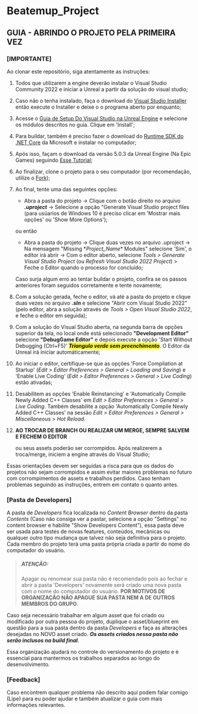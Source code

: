 # Beatemup_Project

## GUIA - ABRINDO O PROJETO PELA PRIMEIRA VEZ

### **\[IMPORTANTE\]**

Ao clonar este repositório, siga atentamente as instruções:

1. Todos que utilizarem a engine deverão instalar o Visual Studio Community 2022 e iniciar a Unreal a partir da solução do visual studio;

2. Caso não o tenha instalado, faça o download do [Visual Studio Installer](https://visualstudio.microsoft.com/pt-br/downloads/) então execute o Installer e deixe o o programa aberto por enquanto;

3. Acesse o [Guia de Setup Do Visual Studio na Unreal Engine](https://docs.unrealengine.com/5.1/en-US/setting-up-visual-studio-development-environment-for-cplusplus-projects-in-unreal-engine/#:~:text=the%20code%20base.-,New%20Visual%20Studio%20Installation,Unreal%20Engine%20installer,-Recommended%20Settings) e selecione os módulos descritos no guia. Clique em 'Install';

4. Para buildar, também é preciso fazer o download do [Runtime SDK do .NET Core](https://dotnet.microsoft.com/pt-br/download/dotnet/thank-you/runtime-3.1.32-windows-x64-installer) da Microsoft e instalar no computador;

5. Após isso, façam o download da versão 5.0.3 da Unreal Engine \(Na Epic Games\) seguindo [Esse Tutorial](https://youtu.be/9feSxyc-i78?si=v9x9QEuZo8Qg0sxX);

6. Ao finalizar, clone o projeto para o seu computador \(por recomendação, utilize o [Fork](https://git-fork.com)\);

7. Ao final, tente uma das seguintes opções:

    - Abra a pasta do projeto -> Clique com o botão direito no arquivo ***.uproject*** -> Selecione a opção "Generate Visual Studio project files \(para usúarios de Windows 10 é preciso clicar em 'Mostrar mais opções' ou 'Show More Options'\);

    ou então

    - Abra a pasta do projeto -> Clique duas vezes no arquivo .uproject -> Na mensagem "Missing \**Project_Name*\* Modules" selecione 'Sim', o editor irá abrir -> Com o editor aberto, selecione *Tools > Generate Visual Studio Project* \(ou *Refresh Visual Studio 2022 Project*\) > Feche o Editor quando o processo for concluído;

   Caso surja algum erro ao tentar buildar o projeto, confira se os passos anteriores foram seguidos corretamente e tente novamente;

8. Com a solução gerada, feche o editor, vá até a pasta do projeto e clique duas vezes no arquivo ***.sln*** e selecione "Abrir com Visual Studio 2022" \(pelo editor, abra a solução através de *Tools > Open Visual Studio 2022*, e feche o editor em seguida\);

9. Com a solução do Visual Studio aberta, na segunda barra de opções superior da tela, no local onde está selecionado **"Development Editor"** selecione **"DebugGame Editor"** e depois execute a opção 'Start Without Debugging (Ctrl+F5)' <mark>***Triangulo verde sem preenchimento***</mark>. O Editor da Unreal irá iniciar automáticamente;

10. Ao iniciar o editor, certifique-se que as opções 'Force Compilation at Startup' (*Edit > Editor Preferences > General > Loading and Saving*) e 'Enable Live Coding' (*Edit > Editor Preferences > General > Live Coding*) estão ativadas;

11. Desabilitem as opções 'Enable Reinstancing' e 'Automatically Compile Newly Added C++ Classes' em *Edit > Editor Preferences > General > Live Coding*. Também desabilite a opção 'Automatically Compile Newly Added C++ Classes' na sessão *Edit > Editor Preferences > General > Miscellaneous > Hot Reload*.

12. **AO TROCAR DE BRANCH OU REALIZAR UM MERGE, SEMPRE SALVEM E FECHEM O EDITOR** 

    ou seus assets poderão ser corrompidos. Após realizerem a troca/merge, iniciem a engine através do Visual Studio;

Essas orientações devem ser seguidas a risca para que os dados do projetos não sejam corrompidos e assim evitar maiores problemas no futuro com corrompimentos de assets e trabalhos perdidos. Caso tenham problemas seguindo as instruções, entrem em contato o quanto antes.

### **\[Pasta de Developers\]**

A pasta de *Developers* fica localizada no *Content Browser* dentro da pasta *Contents* (Caso não consiga ver a pastar, selecione a opção "Settings" no content browser e habilite "Show Developers Content"), essa pasta deve ser usada para testes de novas features, conteúdos, mecânicas ou qualquer outro tipo mudança que talvez não seja definitiva para o projeto. Cada membro do projeto terá uma pasta própria criada a partir do nome do computador do usuário.

> ##### ATENÇÃO:
>
> Apagar ou renomear sua pasta não é recomendado pois ao fechar e abrir a pasta 'Developers' novamente será criado uma nova pasta com o nome do computador do usuário. **POR MOTIVOS DE ORGANIZAÇÃO NÃO APAGUE SUA PASTA NEM A DE OUTROS MEMBROS DO GRUPO**. 

Caso seja necessário trabalhar em algum asset que foi criado ou modificado por outra pessoa do projeto, duplique o asset/blueprint em questão para a sua pasta dentro da pasta *Developers* e faça as alterações desejadas no NOVO asset criado. ***Os assets criados nessa pasta não serão inclusos na build final***.

Essa organização ajudará no controle do versionamento do projeto e é essencial para mantermos os trabalhos separados ao longo do desenvolvimento.

### **\[Feedback\]**

Caso encontrem qualquer problema não descrito aqui podem falar comigo (Lipe) para eu poder ajudar e também atualizar o guia com mais informações relevantes.


